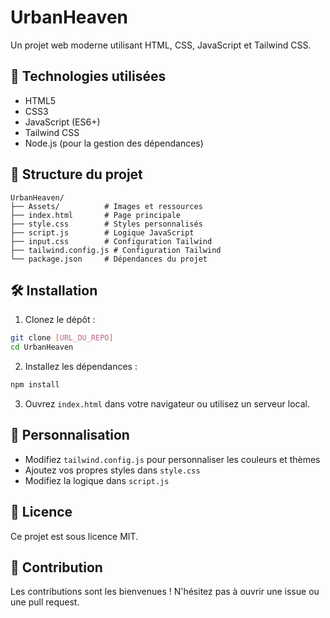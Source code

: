 # UrbanHeaven

Un projet web moderne utilisant HTML, CSS, JavaScript et Tailwind CSS.

## 🚀 Technologies utilisées

- HTML5
- CSS3
- JavaScript (ES6+)
- Tailwind CSS
- Node.js (pour la gestion des dépendances)

## 📁 Structure du projet

```
UrbanHeaven/
├── Assets/          # Images et ressources
├── index.html       # Page principale
├── style.css        # Styles personnalisés
├── script.js        # Logique JavaScript
├── input.css        # Configuration Tailwind
├── tailwind.config.js # Configuration Tailwind
└── package.json     # Dépendances du projet
```

## 🛠️ Installation

1. Clonez le dépôt :
```bash
git clone [URL_DU_REPO]
cd UrbanHeaven
```

2. Installez les dépendances :
```bash
npm install
```

3. Ouvrez `index.html` dans votre navigateur ou utilisez un serveur local.

## 🎨 Personnalisation

- Modifiez `tailwind.config.js` pour personnaliser les couleurs et thèmes
- Ajoutez vos propres styles dans `style.css`
- Modifiez la logique dans `script.js`

## 📝 Licence

Ce projet est sous licence MIT.

## 🤝 Contribution

Les contributions sont les bienvenues ! N'hésitez pas à ouvrir une issue ou une pull request.
